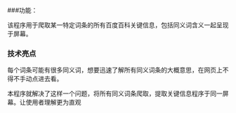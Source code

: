 ###功能：

该程序用于爬取某一特定词条的所有百度百科关键信息，包括同义词含义一起呈现于屏幕。

### 技术亮点

每个词条可能有很多同义词，想要迅速了解所有同义词条的大概意思，在网页上不得不手动点进去看。

本程序就解决了这样一个问题，将所有同义词条爬取，提取关键信息程序于同一屏幕。让使用者理解更为直观